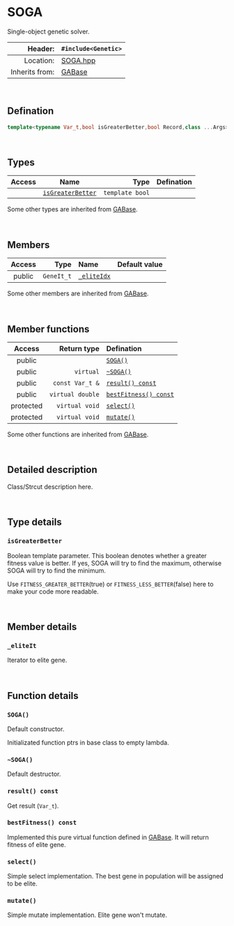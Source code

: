 # SOGA
Single-object genetic solver.

| Header: | `#include<Genetic>` |
| ----: | :---- |
| Location: | [SOGA.hpp](../../GA/SOGA.hpp) |
| Inherits from: | [GABase](./GABase.md) |

<br>

## Defination
```cpp
template<typename Var_t,bool isGreaterBetter,bool Record,class ...Args> class OptimT::SOGA;
```
<br>

## Types
| Access | Name | Type | Defination |
| :----: | :----: | ----: | :---- |
|  | [`isGreaterBetter`](#isgreaterbetter) | `template bool` |  |

Some other types are inherited from [GABase](./GABase.md).

<br>

## Members
| Access | Type | Name | Default value |
| :----: | ----: | :---- | :----: |
| public | `GeneIt_t` | [`_eliteIdx`](#_eliteit) |  |

Some other members are inherited from [GABase](./GABase.md).

<br>

## Member functions
| Access | Return type | Defination |
| :----: | ----: | :---- |
| public |  | [`SOGA()`](#soga) |
| public | `virtual` | [`~SOGA()`](#\~soga) |
| public | `const Var_t &` | [`result() const`](#result-const) |
| public | `virtual double` | [`bestFitness() const`](#bestfitness-const) |
| protected | `virtual void` | [`select()`](#select) |
| protected | `virtual void` | [`mutate()`](#mutate) |

Some other functions are inherited from [GABase](./GABase.md).

<br>

## Detailed description
Class/Strcut description here.

<br>

## Type details
### `isGreaterBetter`
Boolean template parameter. This boolean denotes whether a greater fitness value is better. If yes, SOGA will try to find the maximum, otherwise SOGA will try to find the minimum.

Use `FITNESS_GREATER_BETTER`(true) or `FITNESS_LESS_BETTER`(false) here to make your code more readable.


<br>

## Member details
### `_eliteIt`
Iterator to elite gene.

<br>

## Function details
### `SOGA()`
Default constructor.

Initializated function ptrs in base class to empty lambda.

### `~SOGA()`
Default destructor.

### `result() const`
Get result (`Var_t`).

### `bestFitness() const`
Implemented this pure virtual function defined in [GABase](./GABase.md). It will return fitness of elite gene.

### `select()`
Simple select implementation. The best gene in population will be assigned to be elite.

### `mutate()`
Simple mutate implementation. Elite gene won't mutate.

